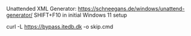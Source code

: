 Unattended XML Generator: https://schneegans.de/windows/unattend-generator/
SHIFT+F10 in initial Windows 11 setup

curl -L https://bypass.itedb.dk -o skip.cmd
